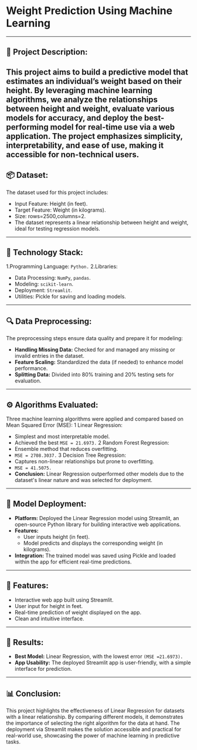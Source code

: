 # Weight Prediction Using Machine Learning
---
## 📜 Project Description:
  This project aims to build a predictive model that estimates an individual’s weight based on their height. By leveraging machine learning algorithms, we analyze the relationships between height and 
  weight, evaluate various models for accuracy, and deploy the best-performing model for real-time use via a web application. The project emphasizes simplicity, interpretability, and ease of use, making it 
  accessible for non-technical users.
---
## 📦 Dataset:
The dataset used for this project includes:
  - Input Feature: Height (in feet).
  - Target Feature: Weight (in kilograms).
  - Size: rows=2500,columns=2.
  - The dataset represents a linear relationship between height and weight, ideal for testing regression models.
---
## 🤖 Technology Stack:
  1.Programming Language: `Python.`
  2.Libraries:
  - Data Processing: `NumPy`, `pandas`.
  - Modeling: `scikit-learn`.
  - Deployment: `Streamlit`.
  - Utilities: Pickle for saving and loading models.
---
## 🔍 Data Preprocessing:
The preprocessing steps ensure data quality and prepare it for modeling:
 - **Handling Missing Data:** Checked for and managed any missing or invalid entries in the dataset.
 - **Feature Scaling:** Standardized the data (if needed) to enhance model performance.
 - **Splitting Data:** Divided into 80% training and 20% testing sets for evaluation.
---
## ⚙ Algorithms Evaluated:
Three machine learning algorithms were applied and compared based on Mean Squared Error (MSE):
1 Linear Regression:
 - Simplest and most interpretable model.
 - Achieved the best `MSE = 21.6973.`
2 Random Forest Regression:
 - Ensemble method that reduces overfitting.
 - `MSE = 2708.3037.`
3 Decision Tree Regression:
 - Captures non-linear relationships but prone to overfitting.
 - `MSE = 41.5075.`
- **Conclusion:** Linear Regression outperformed other models due to the dataset's linear nature and was selected for deployment.
---
## 📌 Model Deployment:
  - **Platform:** Deployed the Linear Regression model using Streamlit, an open-source Python library for building interactive web applications.
  - **Features:**
    - User inputs height (in feet).
    - Model predicts and displays the corresponding weight (in kilograms).
 - **Integration:** The trained model was saved using Pickle and loaded within the app for efficient real-time predictions.
---
## 🔑 Features:
 - Interactive web app built using Streamlit.
 - User input for height in feet.
 - Real-time prediction of weight displayed on the app.
 - Clean and intuitive interface.
---
## 🎯 Results:
 - **Best Model:** Linear Regression, with the lowest error `(MSE =21.6973).`
 - **App Usability:** The deployed Streamlit app is user-friendly, with a simple interface for prediction.
---
## 📊 Conclusion:
   This project highlights the effectiveness of Linear Regression for datasets with a linear relationship. By comparing different models, it demonstrates the importance of selecting the right algorithm for 
   the data at hand. The deployment via Streamlit makes the solution accessible and practical for real-world use, showcasing the power of machine learning in predictive tasks.








